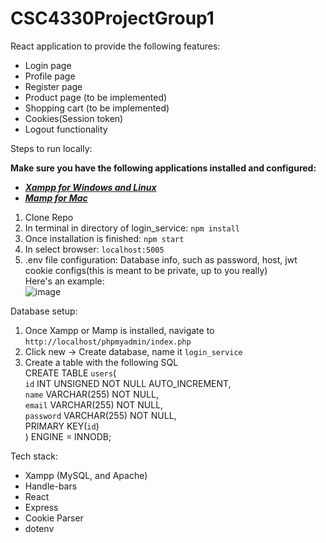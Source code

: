 # CSC4330ProjectGroup1

React application to provide the following features:
- Login page
- Profile page
- Register page
- Product page (to be implemented)
- Shopping cart (to be implemented)
- Cookies(Session token)
- Logout functionality

Steps to run locally: 

**Make sure you have the following applications installed and configured:**
- [***Xampp for Windows and Linux***](https://www.apachefriends.org/download.html)
- [***Mamp for Mac***](https://www.mamp.info/en/downloads/)
1. Clone Repo
2. In terminal in directory of login_service: ``npm install``
3. Once installation is finished: ``npm start``
4. In select browser: ``localhost:5005``
5. .env file configuration: Database info, such as password, host, jwt cookie configs(this is meant to be private, up to you really) \
Here's an example: \
![image](https://user-images.githubusercontent.com/48796307/161466329-9d5b3825-1f78-4984-8305-f2c84b0f90b5.png)


Database setup: 
1. Once Xampp or Mamp is installed, navigate to ``http://localhost/phpmyadmin/index.php``
2. Click new -> Create database, name it ``login_service``
3. Create a table with the following SQL\
CREATE TABLE `users`(\
    `id` INT UNSIGNED NOT NULL AUTO_INCREMENT,\
    `name` VARCHAR(255) NOT NULL,\
    `email` VARCHAR(255) NOT NULL,\
    `password` VARCHAR(255) NOT NULL,\
    PRIMARY KEY(`id`)\
) ENGINE = INNODB;

Tech stack:
- Xampp (MySQL, and Apache)
- Handle-bars
- React
- Express
- Cookie Parser
- dotenv
